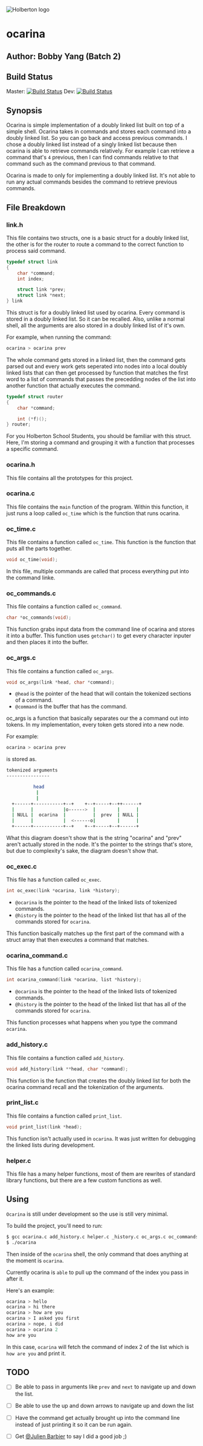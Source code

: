 <img src="https://www.holbertonschool.com/assets/holberton-logo-1cc451260ca3cd297def53f2250a9794810667c7ca7b5fa5879a569a457bf16f.png" alt="Holberton logo">

# ocarina
## Author: Bobby Yang (Batch 2)

## Build Status
Master: [![Build Status](https://travis-ci.org/glyif/ocarina.svg?branch=master)](https://travis-ci.org/glyif/ocarina)
Dev: [![Build Status](https://travis-ci.org/glyif/ocarina.svg?branch=dev)](https://travis-ci.org/glyif/ocarina)

## Synopsis
Ocarina is simple implementation of a doubly linked list built on top of a simple shell. Ocarina takes in commands and stores each command into a doubly linked list. So you can go back and access previous commands. I chose a doubly linked list instead of a singly linked list because then ocarina is able to retrieve commands relatively. For example I can retrieve a command that's `4` previous, then I can find commands relative to that command such as the command previous to that command.

Ocarina is made to only for implementing a doubly linked list. It's not able to run any actual commands besides the command to retrieve previous commands.

## File Breakdown
### link.h
This file contains two structs, one is a basic struct for a doubly linked list, the other is for the router to route a command to the correct function to process said command.

```c
typedef struct link
{
	char *command;
	int index;

	struct link *prev;
	struct link *next;
} link
```
This struct is for a doubly linked list used by ocarina. Every command is stored in a doubly linked list. So it can be recalled. Also, unlike a normal shell, all the arguments are also stored in a doubly linked list of it's own.

For example, when running the command:
```bash
ocarina > ocarina prev
```
The whole command gets stored in a linked list, then the command gets parsed out and every work gets seperated into nodes into a local doubly linked lists that can then get processed by function that matches the first word to a list of commands that passes the precedding nodes of the list into another function that actually executes the command.

```c
typedef struct router
{
	char *command;

	int (*f)();
} router;
```
For you Holberton School Students, you should be familiar with this struct. Here, I'm storing a command and grouping it with a function that processes a specific command.

### ocarina.h
This file contains all the prototypes for this project.

### ocarina.c
This file contains the `main` function of the program. Within this function, it just runs a loop called `oc_time` which is the function that runs ocarina.

### oc_time.c
This file contains a function called `oc_time`. This function is the function that puts all the parts together.

```c
void oc_time(void);
```

In this file, multiple commands are called that process everything put into the command linke.

### oc_commands.c
This file contains a function called `oc_command`.

```c
char *oc_commands(void);
```

This function grabs input data from the command line of ocarina and stores it into a buffer. This function uses `getchar()` to get every character inputer and then places it into the buffer.

### oc_args.c
This file contains a function called `oc_args`.

```c
void oc_args(link *head, char *command);
```
- `@head` is the pointer of the head that will contain the tokenized sections of a command.
- `@command` is the buffer that has the command.

oc_args is a function that basically separates our the a command out into tokens. In my implementation, every token gets stored into a new node.

For example:
```bash
ocarina > ocarina prev
```
is stored as.

```bash
tokenized arguments
----------------

          head
           |
           |
  +------+-----------+--+    +--+-----+--++------+
  |      |           |o------>  |        |      |
  | NULL |  ocarina  |          |  prev  | NULL |
  |      |           |  <------o|        |      |
  +------+-----------+--+    +--+-----+--+------+
```

What this diagram doesn't show that is the string "ocarina" and "prev" aren't actually stored in the node. It's the pointer to the strings that's store, but due to complexity's sake, the diagram doesn't show that.

### oc_exec.c
This file has a function called `oc_exec`.

```c
int oc_exec(link *ocarina, link *history);
```
- `@ocarina` is the pointer to the head of the linked lists of tokenized commands.
- `@history` is the pointer to the head of the linked list that has all of the commands stored for `ocarina`.

This function basically matches up the first part of the command with a struct array that then executes a command that matches.

### ocarina_command.c
This file has a function called `ocarina_command`.

```c
int ocarina_command(link *ocarina, list *history);
```
- `@ocarina` is the pointer to the head of the linked lists of tokenized commands.
- `@history` is the pointer to the head of the linked list that has all of the commands stored for `ocarina`.

This function processes what happens when you type the command `ocarina`.

### add_history.c
This file contains a function called `add_history`.

```c
void add_history(link **head, char *command);
```

This function is the function that creates the doubly linked list for both the ocarina command recall and the tokenization of the arguments.

### print_list.c
This file contains a function called `print_list`.

```c
void print_list(link *head);
```

This function isn't actually used in `ocarina`. It was just written for debugging the linked lists during development.

### helper.c
This file has a many helper functions, most of them are rewrites of standard library functions, but there are a few custom functions as well.

## Using
`Ocarina` is still under development so the use is still very minimal.

To build the project, you'll need to run:
```bash
$ gcc ocarina.c add_history.c helper.c _history.c oc_args.c oc_commands.c oc_history.c oc_time.c print_list.c oc_exec.c ocarina_command.c -o ocarina
$ ./ocarina
```

Then inside of the `ocarina` shell, the only command that does anything at the moment is `ocarina`.

Currently ocarina is `able` to pull up the command of the index you pass in after it.

Here's an example:
```c
ocarina > hello
ocarina > hi there
ocarina > how are you
ocarina > I asked you first
ocarina > nope, i did
ocarina > ocarina 2
how are you
```

In this case, `ocarina` will fetch the command of index 2 of the list which is `how are you` and print it.


## TODO
- [ ] Be able to pass in arguments like `prev` and `next` to navigate up and down the list.
- [ ] Be able to use the up and down arrows to navigate up and down the list
- [ ] Have the command get actually brought up into the command line instead of just printing it so it can be run again.
- [ ] Get [@Julien Barbier](https://github.com/jbarbier) to say I did a good job ;)


